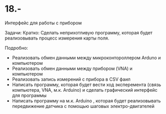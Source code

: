 # 18.-
Интерфейс для работы с прибором

Задачи: 
Кратко: 
Сделать неприхотливую программу, которая будет реализовывать процесс измерения карты поля.

Подробно:
- Реализовать обмен данными между микроконтороллером Arduno и компьютером
- Реализовать обмен данными между прибором (VNA) и компьютером
- Реализовать запись измерений с прибора в CSV фаил
- Написать программу, которая будет вести ход эксперемента (связь компьютера, VNA, м.к. Arduino) и сделать графический интерфейс для программы
- Написать программу на м.к. Arduino , которая будет реализовывать передвижение датчика с помощью шаговых электро-двигателей


